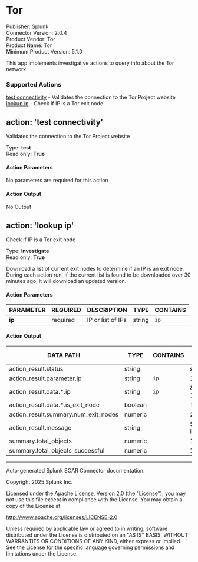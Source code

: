 # Tor

Publisher: Splunk \
Connector Version: 2.0.4 \
Product Vendor: Tor \
Product Name: Tor \
Minimum Product Version: 5.1.0

This app implements investigative actions to query info about the Tor network

### Supported Actions

[test connectivity](#action-test-connectivity) - Validates the connection to the Tor Project website \
[lookup ip](#action-lookup-ip) - Check if IP is a Tor exit node

## action: 'test connectivity'

Validates the connection to the Tor Project website

Type: **test** \
Read only: **True**

#### Action Parameters

No parameters are required for this action

#### Action Output

No Output

## action: 'lookup ip'

Check if IP is a Tor exit node

Type: **investigate** \
Read only: **True**

Download a list of current exit nodes to determine if an IP is an exit node. During each action run, if the current list is found to be downloaded over 30 minutes ago, it will download an updated version.

#### Action Parameters

PARAMETER | REQUIRED | DESCRIPTION | TYPE | CONTAINS
--------- | -------- | ----------- | ---- | --------
**ip** | required | IP or list of IPs | string | `ip` |

#### Action Output

DATA PATH | TYPE | CONTAINS | EXAMPLE VALUES
--------- | ---- | -------- | --------------
action_result.status | string | | success failed |
action_result.parameter.ip | string | `ip` | 195.154.251.25 |
action_result.data.\*.ip | string | `ip` | 84.105.18.164 195.154.251.25 |
action_result.data.\*.is_exit_node | boolean | | True False |
action_result.summary.num_exit_nodes | numeric | | 2 1 |
action_result.message | string | | Successfully investigated IPs |
summary.total_objects | numeric | | 1 |
summary.total_objects_successful | numeric | | 1 |

______________________________________________________________________

Auto-generated Splunk SOAR Connector documentation.

Copyright 2025 Splunk Inc.

Licensed under the Apache License, Version 2.0 (the "License");
you may not use this file except in compliance with the License.
You may obtain a copy of the License at

http://www.apache.org/licenses/LICENSE-2.0

Unless required by applicable law or agreed to in writing,
software distributed under the License is distributed on an "AS IS" BASIS,
WITHOUT WARRANTIES OR CONDITIONS OF ANY KIND, either express or implied.
See the License for the specific language governing permissions and limitations under the License.
